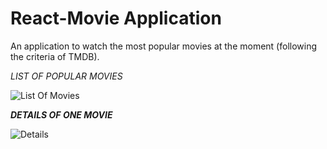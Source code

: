# React-Movie Application

An application to watch the most popular movies at the moment (following the criteria of TMDB).


*_LIST OF POPULAR MOVIES_*

![List Of Movies](https://user-images.githubusercontent.com/25980894/161845145-31050f0f-6b36-433b-bb9b-cf39fc649618.png)


**_DETAILS OF ONE MOVIE_**

![Details](https://user-images.githubusercontent.com/25980894/161845418-f95a432a-6094-47a6-afe7-36dd906fd3a2.png)
